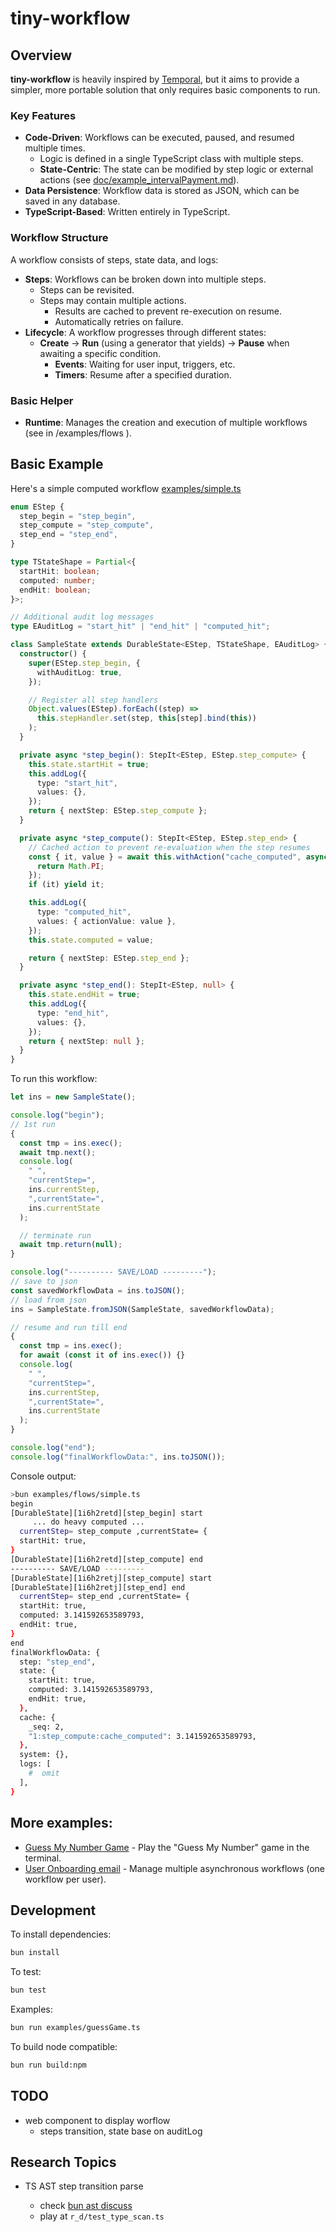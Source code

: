 # tiny-workflow

## Overview

**tiny-workflow** is heavily inspired by [Temporal](https://temporal.io/), but it aims to provide a simpler, more portable solution that only requires basic components to run.

### Key Features

- **Code-Driven**: Workflows can be executed, paused, and resumed multiple times.
  - Logic is defined in a single TypeScript class with multiple steps.
  - **State-Centric**: The state can be modified by step logic or external actions (see [doc/example_intervalPayment.md](doc/example_intervalPayment.md)).
- **Data Persistence**: Workflow data is stored as JSON, which can be saved in any database.
- **TypeScript-Based**: Written entirely in TypeScript.

### Workflow Structure

A workflow consists of steps, state data, and logs:

- **Steps**: Workflows can be broken down into multiple steps.
  - Steps can be revisited.
  - Steps may contain multiple actions.
    - Results are cached to prevent re-execution on resume.
    - Automatically retries on failure.
- **Lifecycle**: A workflow progresses through different states:
  - **Create** -> **Run** (using a generator that yields) -> **Pause** when awaiting a specific condition.
    - **Events**: Waiting for user input, triggers, etc.
    - **Timers**: Resume after a specified duration.

### Basic Helper

- **Runtime**: Manages the creation and execution of multiple workflows (see in /examples/flows ).

## Basic Example

Here's a simple computed workflow [examples/simple.ts](examples/flows/simple.ts)

```typescript
enum EStep {
  step_begin = "step_begin",
  step_compute = "step_compute",
  step_end = "step_end",
}

type TStateShape = Partial<{
  startHit: boolean;
  computed: number;
  endHit: boolean;
}>;

// Additional audit log messages
type EAuditLog = "start_hit" | "end_hit" | "computed_hit";

class SampleState extends DurableState<EStep, TStateShape, EAuditLog> {
  constructor() {
    super(EStep.step_begin, {
      withAuditLog: true,
    });

    // Register all step handlers
    Object.values(EStep).forEach((step) =>
      this.stepHandler.set(step, this[step].bind(this))
    );
  }

  private async *step_begin(): StepIt<EStep, EStep.step_compute> {
    this.state.startHit = true;
    this.addLog({
      type: "start_hit",
      values: {},
    });
    return { nextStep: EStep.step_compute };
  }

  private async *step_compute(): StepIt<EStep, EStep.step_end> {
    // Cached action to prevent re-evaluation when the step resumes
    const { it, value } = await this.withAction("cache_computed", async () => {
      return Math.PI;
    });
    if (it) yield it;

    this.addLog({
      type: "computed_hit",
      values: { actionValue: value },
    });
    this.state.computed = value;

    return { nextStep: EStep.step_end };
  }

  private async *step_end(): StepIt<EStep, null> {
    this.state.endHit = true;
    this.addLog({
      type: "end_hit",
      values: {},
    });
    return { nextStep: null };
  }
}
```

To run this workflow:

```ts
let ins = new SampleState();

console.log("begin");
// 1st run
{
  const tmp = ins.exec();
  await tmp.next();
  console.log(
    " ",
    "currentStep=",
    ins.currentStep,
    ",currentState=",
    ins.currentState
  );

  // terminate run
  await tmp.return(null);
}

console.log("---------- SAVE/LOAD ---------");
// save to json
const savedWorkflowData = ins.toJSON();
// load from json
ins = SampleState.fromJSON(SampleState, savedWorkflowData);

// resume and run till end
{
  const tmp = ins.exec();
  for await (const it of ins.exec()) {}
  console.log(
    " ",
    "currentStep=",
    ins.currentStep,
    ",currentState=",
    ins.currentState
  );
}

console.log("end");
console.log("finalWorkflowData:", ins.toJSON());
```

Console output:

```sh
>bun examples/flows/simple.ts
begin
[DurableState][1i6h2retd][step_begin] start
	 ... do heavy computed ...
  currentStep= step_compute ,currentState= {
  startHit: true,
}
[DurableState][1i6h2retd][step_compute] end
---------- SAVE/LOAD ---------
[DurableState][1i6h2retj][step_compute] start
[DurableState][1i6h2retj][step_end] end
  currentStep= step_end ,currentState= {
  startHit: true,
  computed: 3.141592653589793,
  endHit: true,
}
end
finalWorkflowData: {
  step: "step_end",
  state: {
    startHit: true,
    computed: 3.141592653589793,
    endHit: true,
  },
  cache: {
    _seq: 2,
    "1:step_compute:cache_computed": 3.141592653589793,
  },
  system: {},
  logs: [
    #  omit
  ],
}
```

## More examples:

- [Guess My Number Game](examples/flows/guessGame_2.ts) -  Play the "Guess My Number" game in the terminal.
- [User Onboarding email](examples/flows/userOnboarding.ts) -  Manage multiple asynchronous workflows (one workflow per user).


## Development

To install dependencies:

```bash
bun install
```

To test:

```bash
bun test
```

Examples:

```bash
bun run examples/guessGame.ts
```

To build node compatible:

```bash
bun run build:npm
```

## TODO

- web component to display worflow
  - steps transition, state base on auditLog

## Research Topics

- TS AST step transition parse

  - check [bun ast discuss](https://github.com/oven-sh/bun/discussions/3763)
  - play at `r_d/test_type_scan.ts`
